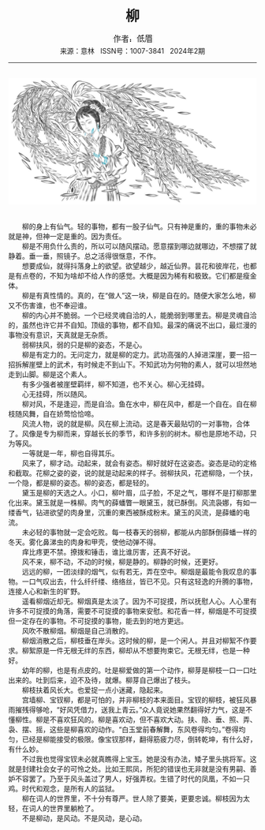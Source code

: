 # <center>柳</center>

<div align=center><img src="https://raw.githubusercontent.com/leaguecn/magazines/main/img_authors/%25d7%25f7%25d5%25df%25a3%25ba%25b5%25cd%25c3%25bc.jpg"></div>

<center>来源：意林   ISSN号：1007-3841   2024年2期</center>

* * *

<br>![](https://raw.githubusercontent.com/leaguecn/magazines/main/img/yili20240255-1-l.jpg)

  
<br>　　柳的身上有仙气。轻的事物，都有一股子仙气。只有神是重的，重的事物未必就是神，但神一定是重的。因为责任。  
　　柳是不用负什么责的，所以可以随风摆动。愿意摆到哪边就哪边，不想摆了就静着。垂一垂，照镜子。总之活得很惬意，不作。  
　　想要成仙，就得抖落身上的欲望。欲望越少，越近仙界。昙花和彼岸花，也都是有点卷的，不知为啥却不给人作的感觉。大概是因为稀有和极致。它们都是瘦金体。  
　　柳是有真性情的。真的，在“做人”这一块，柳是自在的。随便大家怎么地，柳又不伤害谁，也不奉迎谁。  
　　柳的内心并不脆弱。一个已经灵魂自洽的人，能脆弱到哪里去。柳是灵魂自洽的，虽然也许它并不自知。顶级的事物，都不自知。最深的痛说不出口，最烂漫的事物没有意识，天真就是无杂质。  
　　弱柳扶风，弱的只是柳的姿态，不是心。  
　　柳是有定力的。无问定力，就是柳的定力。武功高强的人掉进深崖，要一招一招拆解崖壁上的武术，有时候走不到山下。不知武功为何物的素人，就可以坦然地走到山脚。柳是这个素人。  
　　有多少强者被崖壁羁绊，柳不知道，也不关心。柳心无挂碍。  
　　心无挂碍，所以随风。  
　　柳对风，不是逢迎，而是自洽。鱼在水中，柳在风中，都是一个自在。自在柳枝随风舞，自在娇莺恰恰啼。  
　　风流人物，说的就是柳。风在柳上流动。这是春天最贴切的一对事物，合体了。风像是专为柳而来，穿越长长的季节，和许多别的树木。柳也是原地不动，只为等风。  
　　一等就是一年，柳也自得其乐。  
　　风来了，柳才动。动起来，就会有姿态。柳好就好在这姿态。姿态是动的定格和截取。花柳之姿的姿，说的就是动起来的样子。弱柳扶风，花遮柳隐，一个扶，一个隐，都是柳的姿态。柳的姿态，都是轻的。  
　　黛玉是柳的天选之人。小口，柳叶眉，瓜子脸，不足之气，哪样不是打柳那里化出来。黛玉就是一株柳。肉气的薛蟠瞥一眼黛玉，就已酥倒。风流袅娜，有如一缕香气，钻进欲望的肉身里，沉重的東西被酥成粉末。黛玉的风流，是薛蟠的电流。  
　　未必轻的事物就一定会吃败。每一枝春天的弱柳，都能从内部酥倒薛蟠一样的冬天。雾化鼻涕虫的肉身和甲壳，使他动弹不得。  
　　痒比疼更不禁。撩拨和锤击，谁比谁厉害，还真不好说。  
　　风不来，柳不动，不动的时候，柳是静的。柳静的时候，还更好。  
　　远远的柳，一团淡绿的烟气，似有若无，弄在空中。柳烟是最能令我叹息的事物。一口气叹出去，什么纤纤缕、络络丝，皆已不见。只有这轻逸的升腾的事物，连接人心和新生的旷野。  
　　遥看柳烟近却无。柳烟真是太淡了。因为不可捉摸，所以抚慰人心。人心里有许多不可捉摸的角落，需要不可捉摸的事物来安慰。和花香一样，柳烟是不可捉摸但一定存在的事物。不可捉摸的事物，能去到的地方更远。  
　　风吹不散柳烟。柳烟是自己消散的。  
　　柳烟消散之后，柳枝垂在岸头。这时候的柳，是一个闲人。并且对柳絮不作要求。柳絮原是一件无根无绊的东西，柳却从不想要拘束它。无根无绊，也是一种好。  
　　幼年的柳，也是有点皮的。吐是柳爱做的第一个动作，柳芽是柳枝一口一口吐出来的。吐到后来，迫不及待，就爆。柳芽自己爆出了枝头。  
　　柳枝扶着风长大。也爱捉一点小迷藏，隐起来。  
　　宫墙柳、宝钗柳，都是可怕的，并非柳枝的本来面目。宝钗的柳枝，被狂风暴雨摧残得够呛，“好风凭借力，送我上青云。”众人竟说她果然翻得好力气，这是不懂柳性。柳是不喜欢狂风的。柳是喜欢动，但不喜欢大动。扶、隐、垂、照、弄、袅、摆、摇，这些是柳喜欢的动作。“白玉堂前春解舞，东风卷得均匀。”卷得均匀，已经是柳能接受的极限。像宝钗那样，翻得筋疲力尽，倒转乾坤，有什么好，有什么妙。  
　　不过我也觉得宝钗未必就真瞧得上宝玉。她是没有办法，矮子里头挑将军。这就是封建社会女子的可怜之处。比如王熙凤，所犯的错误也无非就是没有男嗣、善妒不容罢了。乃至于风头盖过了男人，好强弄权。生错了时代的凤凰，不如一只鸡。时代和观念，是所有人的监狱。  
　　柳在词人的世界里，不十分有尊严。世人除了要美，更要忠诚。柳枝因为太轻，在词人的世界里躺枪了。  
　　不是柳动，是风动。不是风动，是心动。
